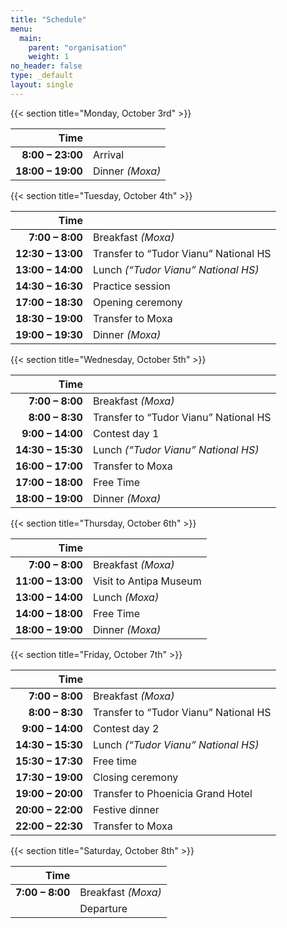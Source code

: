 ```yaml
---
title: "Schedule"
menu:
  main:
    parent: "organisation"
    weight: 1
no_header: false
type: _default
layout: single
---
```


{{< section title="Monday, October 3rd" >}}

|              Time |                 |
| ----------------: | :-------------- |
|  **8:00 – 23:00** | Arrival         |
| **18:00 – 19:00** | Dinner *(Moxa)* |


{{< section title="Tuesday, October 4th" >}}

|              Time |                                       |
| ----------------: | :------------------------------------ |
|   **7:00 – 8:00** | Breakfast *(Moxa)*                    |
| **12:30 – 13:00** | Transfer to “Tudor Vianu” National HS |
| **13:00 – 14:00** | Lunch *(“Tudor Vianu” National HS)*   |
| **14:30 – 16:30** | Practice session                      |
| **17:00 – 18:30** | Opening ceremony                      |
| **18:30 – 19:00** | Transfer to Moxa                      |
| **19:00 – 19:30** | Dinner *(Moxa)*                       |


{{< section title="Wednesday, October 5th" >}}

|              Time |                                       |
| ----------------: | :------------------------------------ |
|   **7:00 – 8:00** | Breakfast *(Moxa)*                    |
|   **8:00 – 8:30** | Transfer to “Tudor Vianu” National HS |
|  **9:00 – 14:00** | Contest day 1                         |
| **14:30 – 15:30** | Lunch *(“Tudor Vianu” National HS)*   |
| **16:00 – 17:00** | Transfer to Moxa                      |
| **17:00 – 18:00** | Free Time                             |
| **18:00 – 19:00** | Dinner *(Moxa)*                       |


{{< section title="Thursday, October 6th" >}}

|              Time |                        |
| ----------------: | :--------------------- |
|   **7:00 – 8:00** | Breakfast *(Moxa)*     |
| **11:00 – 13:00** | Visit to Antipa Museum |
| **13:00 – 14:00** | Lunch *(Moxa)*         |
| **14:00 – 18:00** | Free Time              |
| **18:00 – 19:00** | Dinner *(Moxa)*        |


{{< section title="Friday, October 7th" >}}

|              Time |                                       |
| ----------------: | :------------------------------------ |
|   **7:00 – 8:00** | Breakfast *(Moxa)*                    |
|   **8:00 – 8:30** | Transfer to “Tudor Vianu” National HS |
|  **9:00 – 14:00** | Contest day 2                         |
| **14:30 – 15:30** | Lunch *(“Tudor Vianu” National HS)*   |
| **15:30 – 17:30** | Free time                             |
| **17:30 – 19:00** | Closing ceremony                      |
| **19:00 – 20:00** | Transfer to Phoenicia Grand Hotel     |
| **20:00 – 22:00** | Festive dinner                        |
| **22:00 – 22:30** | Transfer to Moxa                      |


{{< section title="Saturday, October 8th" >}}

|            Time |                    |
| --------------: | :----------------- |
| **7:00 – 8:00** | Breakfast *(Moxa)* |
|                 | Departure          |
